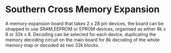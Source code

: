 # Southern Cross Memory Expansion

A memory expansion board that takes 2 x 28 pin devices, the board can be strapped to use
SRAM,EEPROM or EPROM devices, organised as either 8k x 8 or 32k x 8.
Decoding can be selected for each device, duplicating the memory decoding circuit on the main board for 8k decoding 
of the whole memory map or decoded as two 32k blocks.
